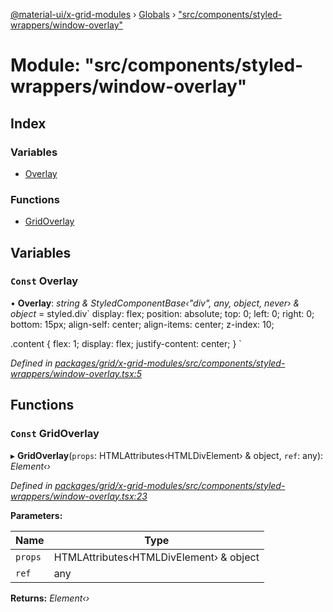[@material-ui/x-grid-modules](../README.md) › [Globals](../globals.md) › ["src/components/styled-wrappers/window-overlay"](_src_components_styled_wrappers_window_overlay_.md)

# Module: "src/components/styled-wrappers/window-overlay"

## Index

### Variables

* [Overlay](_src_components_styled_wrappers_window_overlay_.md#const-overlay)

### Functions

* [GridOverlay](_src_components_styled_wrappers_window_overlay_.md#const-gridoverlay)

## Variables

### `Const` Overlay

• **Overlay**: *string & StyledComponentBase‹"div", any, object, never› & object* = styled.div`
  display: flex;
  position: absolute;
  top: 0;
  left: 0;
  right: 0;
  bottom: 15px;
  align-self: center;
  align-items: center;
  z-index: 10;

  .content {
    flex: 1;
    display: flex;
    justify-content: center;
  }
`

*Defined in [packages/grid/x-grid-modules/src/components/styled-wrappers/window-overlay.tsx:5](https://github.com/mui-org/material-ui-x/blob/a679779/packages/grid/x-grid-modules/src/components/styled-wrappers/window-overlay.tsx#L5)*

## Functions

### `Const` GridOverlay

▸ **GridOverlay**(`props`: HTMLAttributes‹HTMLDivElement› & object, `ref`: any): *Element‹›*

*Defined in [packages/grid/x-grid-modules/src/components/styled-wrappers/window-overlay.tsx:23](https://github.com/mui-org/material-ui-x/blob/a679779/packages/grid/x-grid-modules/src/components/styled-wrappers/window-overlay.tsx#L23)*

**Parameters:**

Name | Type |
------ | ------ |
`props` | HTMLAttributes‹HTMLDivElement› & object |
`ref` | any |

**Returns:** *Element‹›*
